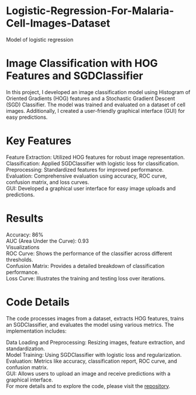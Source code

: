 # Logistic-Regression-For-Malaria-Cell-Images-Dataset
Model of logistic regression 

# Image Classification with HOG Features and SGDClassifier
In this project, I developed an image classification model using Histogram of Oriented Gradients (HOG) features and a Stochastic Gradient Descent (SGD) Classifier. 
The model was trained and evaluated on a dataset of cell images. 
Additionally, I created a user-friendly graphical interface (GUI) for easy predictions.

# Key Features
Feature Extraction: Utilized HOG features for robust image representation.<br>
Classification: Applied SGDClassifier with logistic loss for classification.<br>
Preprocessing: Standardized features for improved performance.<br>
Evaluation: Comprehensive evaluation using accuracy, ROC curve, confusion matrix, and loss curves.<br>
GUI: Developed a graphical user interface for easy image uploads and predictions.<br>
# Results
Accuracy: 86%<br>
AUC (Area Under the Curve): 0.93<br>
Visualizations<br>
ROC Curve: Shows the performance of the classifier across different thresholds.<br>
Confusion Matrix: Provides a detailed breakdown of classification performance.<br>
Loss Curve: Illustrates the training and testing loss over iterations.<br>
# Code Details
The code processes images from a dataset, extracts HOG features, trains an SGDClassifier, and evaluates the model using various metrics. The implementation includes:<br>

Data Loading and Preprocessing: Resizing images, feature extraction, and standardization.<br>
Model Training: Using SGDClassifier with logistic loss and regularization.<br>
Evaluation: Metrics like accuracy, classification report, ROC curve, and confusion matrix.<br>
GUI: Allows users to upload an image and receive predictions with a graphical interface.<br>
For more details and to explore the code, please visit the [repository](#).
